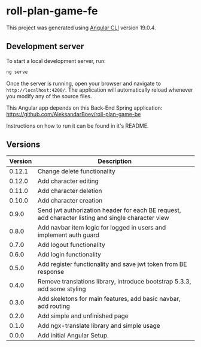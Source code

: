 # roll-plan-game-fe

This project was generated using [Angular CLI](https://github.com/angular/angular-cli) version 19.0.4.

## Development server

To start a local development server, run:

```bash
ng serve
```

Once the server is running, open your browser and navigate to `http://localhost:4200/`. The application will automatically reload whenever you modify any of the source files.

This Angular app depends on this Back-End Spring application: https://github.com/AleksandarBoev/roll-plan-game-be

Instructions on how to run it can be found in it's README.

## Versions

| Version | Description                                                                                        |
|---------|----------------------------------------------------------------------------------------------------|
| 0.12.1  | Change delete functionality                                                                        |
| 0.12.0  | Add character editing                                                                              |
| 0.11.0  | Add character deletion                                                                             |
| 0.10.0  | Add character creation                                                                             |
| 0.9.0   | Send jwt authorization header for each BE request, add character listing and single character view |
| 0.8.0   | Add navbar item logic for logged in users and implement auth guard                                 |
| 0.7.0   | Add logout functionality                                                                           |
| 0.6.0   | Add login functionality                                                                            |
| 0.5.0   | Add register functionality and save jwt token from BE response                                     |
| 0.4.0   | Remove translations library, introduce bootstrap 5.3.3, add some styling                           |
| 0.3.0   | Add skeletons for main features, add basic navbar, add routing                                     |
| 0.2.0   | Add simple and unfinished page                                                                     |
| 0.1.0   | Add ngx-translate library and simple usage                                                         |
| 0.0.0   | Add initial Angular Setup.                                                                         |
